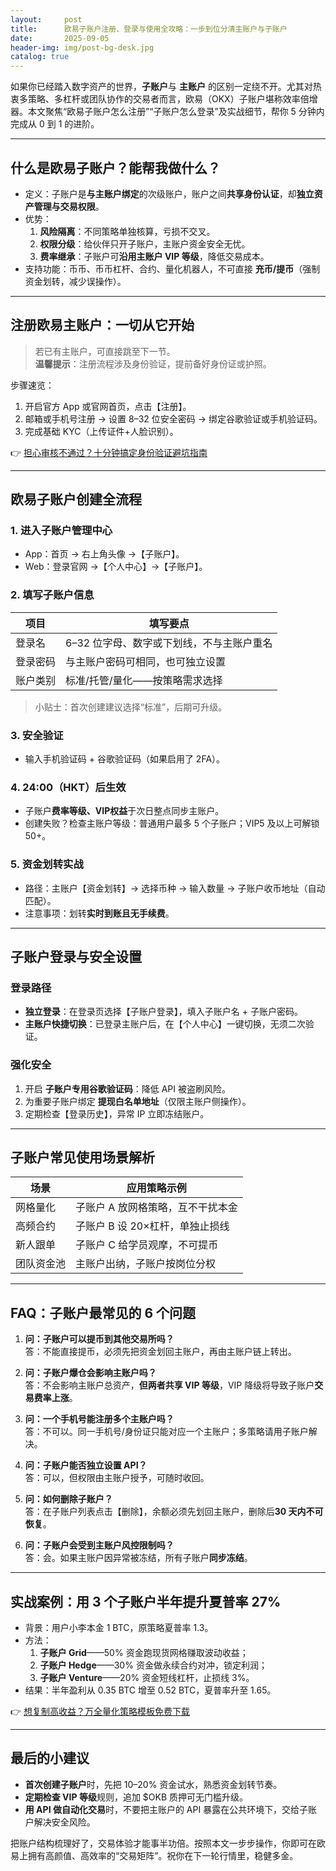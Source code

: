 ```yaml
---
layout:     post
title:      欧易子账户注册、登录与使用全攻略：一步到位分清主账户与子账户
date:       2025-09-05
header-img: img/post-bg-desk.jpg
catalog: true
---
```


如果你已经踏入数字资产的世界，**子账户**与 **主账户** 的区别一定绕不开。尤其对热衷多策略、多杠杆或团队协作的交易者而言，欧易（OKX）子账户堪称效率倍增器。本文聚焦“欧易子账户怎么注册”“子账户怎么登录”及实战细节，帮你 5 分钟内完成从 0 到 1 的进阶。

---

## 什么是欧易子账户？能帮我做什么？

- 定义：子账户是**与主账户绑定**的次级账户，账户之间**共享身份认证**，却**独立资产管理与交易权限**。
- 优势：
  1. **风险隔离**：不同策略单独核算，亏损不交叉。
  2. **权限分级**：给伙伴只开子账户，主账户资金安全无忧。
  3. **费率继承**：子账户可**沿用主账户 VIP 等级**，降低交易成本。
- 支持功能：币币、币币杠杆、合约、量化机器人，不可直接 **充币/提币**（强制资金划转，减少误操作）。

---

## 注册欧易主账户：一切从它开始

> 若已有主账户，可直接跳至下一节。  
> **温馨提示**：注册流程涉及身份验证，提前备好身份证或护照。

步骤速览：  
1. 开启官方 App 或官网首页，点击【注册】。  
2. 邮箱或手机号注册 → 设置 8–32 位安全密码 → 绑定谷歌验证或手机验证码。  
3. 完成基础 KYC（上传证件+人脸识别）。

👉 [担心审核不通过？十分钟搞定身份验证避坑指南](https://okxdog.com/)

---

## 欧易子账户创建全流程

### 1. 进入子账户管理中心
- App：首页 → 右上角头像 →【子账户】。  
- Web：登录官网 →【个人中心】→【子账户】。

### 2. 填写子账户信息
| 项目       | 填写要点                             |
|------------|--------------------------------------|
| 登录名     | 6–32 位字母、数字或下划线，不与主账户重名 |
| 登录密码   | 与主账户密码可相同，也可独立设置      |
| 账户类别   | 标准/托管/量化——按策略需求选择        |

> 小贴士：首次创建建议选择“标准”，后期可升级。

### 3. 安全验证
- 输入手机验证码 + 谷歌验证码（如果启用了 2FA）。

### 4. 24:00（HKT）后生效
- 子账户**费率等级、VIP权益**于次日整点同步主账户。  
- 创建失败？检查主账户等级：普通用户最多 5 个子账户；VIP5 及以上可解锁 50+。

### 5. 资金划转实战
- 路径：主账户【资金划转】→ 选择币种 → 输入数量 → 子账户收币地址（自动匹配）。  
- 注意事项：划转**实时到账且无手续费**。

---

## 子账户登录与安全设置

### 登录路径
- **独立登录**：在登录页选择【子账户登录】，填入子账户名 + 子账户密码。  
- **主账户快捷切换**：已登录主账户后，在【个人中心】一键切换，无须二次验证。

### 强化安全
1. 开启 **子账户专用谷歌验证码**：降低 API 被盗刷风险。  
2. 为重要子账户绑定 **提现白名单地址**（仅限主账户侧操作）。  
3. 定期检查【登录历史】，异常 IP 立即冻结账户。

---

## 子账户常见使用场景解析

| 场景                | 应用策略示例                     |
|---------------------|----------------------------------|
| 网格量化            | 子账户 A 放网格策略，互不干扰本金 |
| 高频合约            | 子账户 B 设 20×杠杆，单独止损线   |
| 新人跟单            | 子账户 C 给学员观摩，不可提币     |
| 团队资金池          | 主账户出纳，子账户按岗位分权       |

---

## FAQ：子账户最常见的 6 个问题

1. **问：子账户可以提币到其他交易所吗？**  
   答：不能直接提币，必须先把资金划回主账户，再由主账户链上转出。

2. **问：子账户爆仓会影响主账户吗？**  
   答：不会影响主账户总资产，**但两者共享 VIP 等级**，VIP 降级将导致子账户**交易费率上涨**。

3. **问：一个手机号能注册多个主账户吗？**  
   答：不可以。同一手机号/身份证只能对应一个主账户；多策略请用子账户解决。

4. **问：子账户能否独立设置 API？**  
   答：可以，但权限由主账户授予，可随时收回。

5. **问：如何删除子账户？**  
   答：在子账户列表点击【删除】，余额必须先划回主账户，删除后**30 天内不可恢复**。

6. **问：子账户会受到主账户风控限制吗？**  
   答：会。如果主账户因异常被冻结，所有子账户**同步冻结**。

---

## 实战案例：用 3 个子账户半年提升夏普率 27%

- 背景：用户小李本金 1 BTC，原策略夏普率 1.3。  
- 方法：  
  1. **子账户 Grid**——50% 资金跑现货网格赚取波动收益；  
  2. **子账户 Hedge**——30% 资金做永续合约对冲，锁定利润；  
  3. **子账户 Venture**——20% 资金短线杠杆，止损线 3%。  
- 结果：半年盈利从 0.35 BTC 增至 0.52 BTC，夏普率升至 1.65。

👉 [想复制高收益？万全量化策略模板免费下载](https://okxdog.com/)

---

## 最后的小建议

- **首次创建子账户**时，先把 10–20% 资金试水，熟悉资金划转节奏。  
- **定期检查 VIP 等级**规则，追加 $OKB 质押可无门槛升级。  
- **用 API 做自动化交易**时，不要把主账户的 API 暴露在公共环境下，交给子账户解决安全风险。

把账户结构梳理好了，交易体验才能事半功倍。按照本文一步步操作，你即可在欧易上拥有高颜值、高效率的“交易矩阵”。祝你在下一轮行情里，稳健多金。